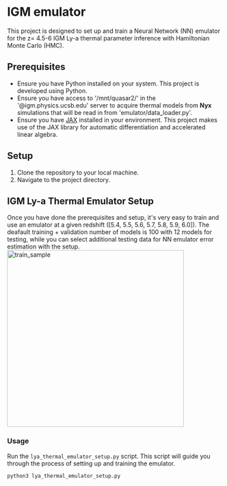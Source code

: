 # IGM emulator

This project is designed to set up and train a Neural Network (NN) emulator for the z= 4.5-6 IGM Ly-a thermal parameter inference with Hamiltonian Monte Carlo (HMC).

## Prerequisites

- Ensure you have Python installed on your system. This project is developed using Python.
- Ensure you have access to '/mnt/quasar2/' in the '@igm.physics.ucsb.edu' server to acquire thermal models from **Nyx** simulations that will be read in from 'emulator/data_loader.py'.
- Ensure you have [JAX](https://jax.readthedocs.io/en/latest/installation.html) installed in your environment. This project makes use of the JAX library for automatic differentiation and accelerated linear algebra.

## Setup

1. Clone the repository to your local machine.
2. Navigate to the project directory.
   
## IGM Ly-a Thermal Emulator Setup

Once you have done the prerequisites and setup, it's very easy to train and use an emulator at a given redshift ([5.4, 5.5, 5.6, 5.7, 5.8, 5.9, 6.0]). The deafault training + validation number of models is 100 with 12 models for testing, while you can select additional testing data for NN emulator error estimation with the setup.
<img width="413" alt="train_sample" src="https://github.com/enigma-igm/igm_emulator/assets/102839205/6700b90f-677e-4750-8a55-4a6d2d49e040">


### Usage

Run the `lya_thermal_emulator_setup.py` script. This script will guide you through the process of setting up and training the emulator.

```bash
python3 lya_thermal_emulator_setup.py

